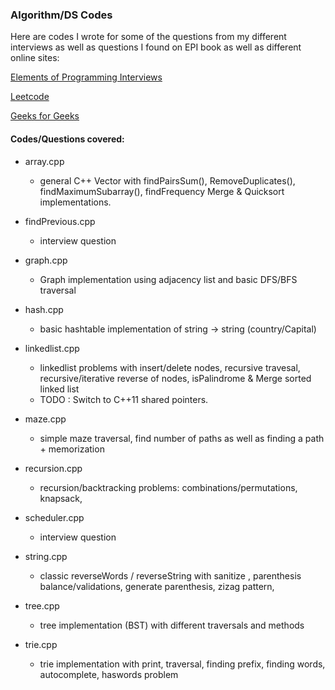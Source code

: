 ### Algorithm/DS Codes

Here are codes I wrote for some of the questions from my different interviews as well as questions I found on EPI book as well as different online sites:

[Elements of Programming Interviews](https://www.amazon.com/Elements-Programming-Interviews-Adnan-Aziz/dp/1479274836/ref=zg_bsnr_2576_5)

[Leetcode](http://www.leetcode.com)

[Geeks for Geeks](http://www.geeksforgeeks.com)

#### Codes/Questions covered:
- array.cpp
  - general C++ Vector with findPairsSum(), RemoveDuplicates(), findMaximumSubarray(), findFrequency Merge & Quicksort implementations.

- findPrevious.cpp
  - interview question

- graph.cpp
  - Graph implementation using adjacency list and basic DFS/BFS traversal

- hash.cpp
  - basic hashtable implementation of string -> string (country/Capital)

- linkedlist.cpp
  - linkedlist problems with insert/delete nodes, recursive travesal, recursive/iterative reverse of nodes, isPalindrome & Merge sorted linked list
  - TODO : Switch to C++11 shared pointers.

- maze.cpp
  - simple maze traversal, find number of paths as well as finding a path + memorization

- recursion.cpp
  - recursion/backtracking problems: combinations/permutations, knapsack, 

- scheduler.cpp
  - interview question

- string.cpp
  - classic reverseWords / reverseString with sanitize , parenthesis balance/validations, generate parenthesis, zizag pattern, 

- tree.cpp
  - tree implementation (BST) with different traversals and methods

- trie.cpp
  - trie implementation with print, traversal, finding prefix, finding words, autocomplete, haswords problem

